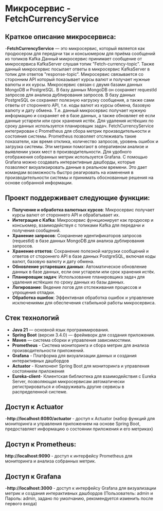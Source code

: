 # Микросервис - FetchCurrencyService

## Краткое описание микросервиса:
-**FetchCurrencyService** — это микросервис, который является как продюсером для передачи 
 так и консьюмером для приёма сообщений из топиков Kafka
 Данный микросервис принимает сообщение от микросервиса KafkaServer слушая топик "Fetch-currency-topic".
 Также данный микросервис посылает ответы в микросервис KafkaServer в топик для ответов "response-topic".
 Микросервис связывается со сторонним API который показывает курсы валют и получает нужные валюты и их курсы.
 Микросервис связан с двумя базами данных MongoDB и PostgreSQL.
 В базу данных MongoDB он сохраняет requestId запросов для анализа дублирования запросов.
 В базу данных PostgreSQL он сохраняет полезную нагрузку сообщения, а также сами ответы от стороннего API,
 т.е. коды валют из курсы обмена, базовую валюту и дату обмена.
 Т.е. данный микросервис получает нужную информацию и сохраняет её в базе данных,
 а также обновляет её если данные устарели или срок хранения истёк.
 Для удаления истёкших по сроку данных используется планировщик задач.
 FetchCurrencyService интегрирован с Prometheus для сбора метрик производительности и состояния системы.
 Prometheus позволяет отслеживать такие показатели, как время отклика, количество запросов, уровень ошибок
 и загрузка системы. Эти метрики помогают в оперативном анализе и выявлении узких мест в производительности.
 Для удобного отображения собранных метрик используется Grafana.
 С помощью Grafana можно создавать интерактивные дашборды, которые позволяют визуализировать данные в реальном
 времени. Это дает командам возможность быстро реагировать на изменения в производительности системы
 и принимать обоснованные решения на основе собранной информации.

## Проект поддерживает следующие функции:
- **Получение и обработка валютных курсов**: Микросервис получает курсы валют от стороннего API и обрабатывает их.
- **Интеграция с Kafka**: Микросервис функционирует как продюсер и консьюмер, взаимодействуя с топиками Kafka для передачи и получения сообщений.
- **Хранение запросов**: Сохранение идентификаторов запросов (requestId) в базе данных MongoDB для анализа дублирования запросов.
- **Хранение ответов**: Сохранение полезной нагрузки сообщений и ответов от стороннего API в базе данных PostgreSQL, включая коды валют, базовую валюту и дату обмена.
- **Обновление устаревших данных**: Автоматическое обновление данных в базе данных, если они устарели или срок хранения истёк.
- **Планировщик задач**: Использование планировщика задач для удаления истёкших по сроку данных из базы данных.
- **Логирование**: Ведение логов для отслеживания процессов и упрощения отладки.
- **Обработка ошибок**: Эффективная обработка ошибок и управление исключениями для обеспечения стабильной работы микросервиса.

## Стек технологий
- **Java 21** — основной язык программирования.
- **Spring Boot** (версия 3.4.0) — фреймворк для создания приложения.
- **Maven** — система сборки и управления зависимостями.
- **Prometheus** - Система мониторинга и сбора метрик для анализа производительности приложений.
- **Grafana** - Платформа для визуализации данных и создания интерактивных дашбордов
- **Actuator** - Компонент Spring Boot для мониторинга и управления состоянием приложения
- **Eureka-client**- Клиентская библиотека для взаимодействия с Eureka Server,
  позволяющая микросервисам автоматически регистрироваться и обнаруживать другие сервисы
  в распределенной системе.

## Доступ к Actuator
-**http://localhost:8080/actuator** - доступ к Actuator (набор функций для мониторинга и управления приложением
на основе Spring Boot, предоставляет информацию о состоянии приложения и его метриках)
## Доступ к Prometheus:
**http://localhost:9090** - доступ к интерфейсу Prometheus для мониторинга и анализа собранных метрик.

## Доступ к Grafana
-**http://localhost:3000** - доступ к интерфейсу Grafana для визуализации метрик и создания интерактивных дашбордов
(Пользователь: admin и Пароль: admin, задано по умолчанию, рекомендуется изменить после первого входа)




